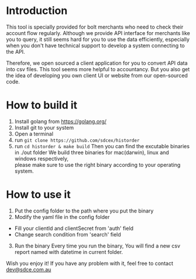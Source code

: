 # Introduction
This tool is specially provided for bolt merchants who need to check their account flow regularly.
Although we provide API interface for merchants like you to query, it still seems hard for you to use the data efficiently, especially when you don't have technical support to develop a system connecting to the API.

Therefore, we open sourced a client application for you to convert API data into csv files.
This tool seems more helpful to accountancy. But you also get the idea of developing you own client UI or website from our open-sourced code.

# How to build it
1. Install golang from https://golang.org/
2. Install git to your system
3. Open a terminal 
3. run ```git clone https://github.com/sdcex/historder```
4. run ```cd historder & make build```
Then you can find the excutable binaries in ./out folder
We build three binaries for mac(darwin), linux and windows respectively,  
please make sure to use the right binary according to your operating system.

# How to use it
1. Put the config folder to the path where you put the binary
2. Modify the yaml file in the config folder
 - Fill your clientId and clientSecret from 'auth' field
 - Change search condition from 'search' field
3. Run the binary
Every time you run the binary, You will find a new csv report named with datetime in current folder.

Wish you enjoy it! 
If you have any problem with it, feel free to contact dev@sdce.com.au